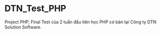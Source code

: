 # DTN_Test_PHP
Project PHP, Final Test của 2 tuần đầu tiên học PHP cơ bản tại Công ty DTN Solution Software.